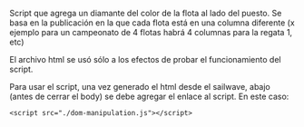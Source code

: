 Script que agrega un diamante del color de la flota al lado del puesto.
Se basa en la publicación en la que cada flota está en una columna diferente (x ejemplo para un campeonato de 4 flotas habrá 4 columnas para la regata 1, etc)

El archivo html se usó sólo a los efectos de probar el funcionamiento del script.

Para usar el script, una vez generado el html desde el sailwave, abajo (antes de cerrar el body) se debe agregar el enlace al script. En este caso:

```
<script src="./dom-manipulation.js"></script>

```
